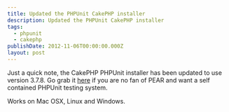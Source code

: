 ```yaml
---
title: Updated the PHPUnit CakePHP installer
description: Updated the PHPUnit CakePHP installer
tags:
  - phpunit
  - cakephp
publishDate: 2012-11-06T00:00:00.000Z
layout: post
---
```


Just a quick note, the CakePHP PHPUnit installer has been updated to use version 3.7.8\. Go grab it [here](https://github.com/Hyra/PHPUnit-Cake2) if you are no fan of PEAR and want a self contained PHPUnit testing system.

Works on Mac OSX, Linux and Windows.
